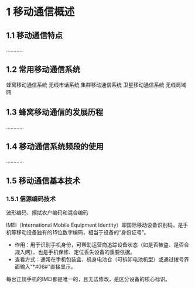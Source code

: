 # 1 移动通信概述
## 1.1 移动通信特点
…………
## 1.2 常用移动通信系统
蜂窝移动通信系统
无线市话系统
集群移动通信系统
卫星移动通信系统
无线局域网
## 1.3 蜂窝移动通信的发展历程
…………
## 1.4 移动通信系统频段的使用
…………
## 1.5 移动通信基本技术
### 1.5.1 信源编码技术
波形编码、擦拭农户编码和混合编码







IMEI（International Mobile Equipment Identity）即国际移动设备识别码，是手机等移动设备独有的15位数字编码，相当于设备的“身份证号”。
 
- 作用：用于识别手机身份，可帮助运营商追踪设备状态（如是否被盗、是否合规入网），也是手机保修、定位丢失设备的重要依据。
- 查看方式：通常在手机包装盒、机身电池仓（可拆卸电池机型）或通过拨号界面输入“*#06#”直接显示。
 
每台正规手机的IMEI都是唯一的，且无法修改，是区分设备的核心标识。